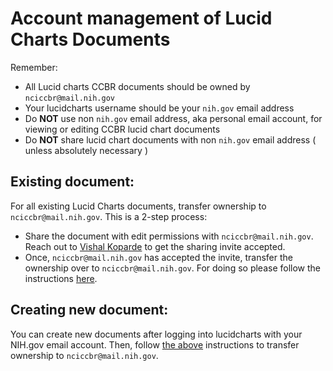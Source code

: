 # Account management of Lucid Charts Documents

Remember:

- All Lucid charts CCBR documents should be owned by `nciccbr@mail.nih.gov`
- Your lucidcharts username should be your `nih.gov` email address
- Do **NOT** use non `nih.gov` email address, aka personal email account, for viewing or editing CCBR lucid chart documents
- Do **NOT** share lucid chart documents with non `nih.gov` email address ( unless absolutely necessary )

## Existing document:

For all existing Lucid Charts documents, transfer ownership to `nciccbr@mail.nih.gov`. This is a 2-step process:
  
  - Share the document with edit permissions with `nciccbr@mail.nih.gov`. Reach out to [Vishal Koparde](https://teams.microsoft.com/l/chat/0/0?users=vishal.koparde@nih.gov) to get the sharing invite accepted.
  - Once, `nciccbr@mail.nih.gov` has accepted the invite, transfer the ownership over to `nciccbr@mail.nih.gov`. For doing so please follow the instructions [here](https://help.lucid.co/hc/en-us/articles/360049435952-Transfer-Lucid-documents#transfer-individual-documents).

## Creating new document:

You can create new documents after logging into lucidcharts with your NIH.gov email account. Then, follow [the above](#existing-document) instructions to transfer ownership to `nciccbr@mail.nih.gov`.